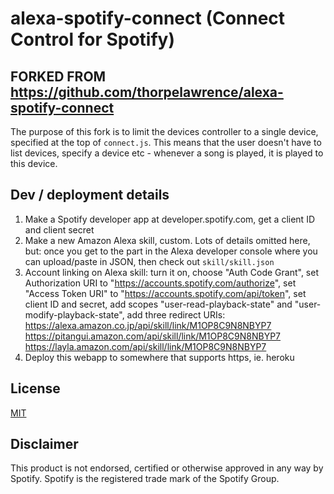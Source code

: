 # alexa-spotify-connect (Connect Control for Spotify)

## FORKED FROM https://github.com/thorpelawrence/alexa-spotify-connect 
The purpose of this fork is to limit the devices controller to a single device, specified at the top of `connect.js`.
This means that the user doesn't have to list devices, specify a device etc - whenever a song is played, it is played to this device.

## Dev / deployment details
1. Make a Spotify developer app at developer.spotify.com, get a client ID and client secret
2. Make a new Amazon Alexa skill, custom. Lots of details omitted here, but: once you get to the part in the Alexa developer console where you can upload/paste in JSON, then check out `skill/skill.json`
3. Account linking on Alexa skill: turn it on, choose "Auth Code Grant", set Authorization URI to "https://accounts.spotify.com/authorize", set "Access Token URI" to "https://accounts.spotify.com/api/token", set client ID and secret, add scopes "user-read-playback-state" and "user-modify-playback-state", add three redirect URIs:
https://alexa.amazon.co.jp/api/skill/link/M1OP8C9N8NBYP7
https://pitangui.amazon.com/api/skill/link/M1OP8C9N8NBYP7
https://layla.amazon.com/api/skill/link/M1OP8C9N8NBYP7
4. Deploy this webapp to somewhere that supports https, ie. heroku

## License
[MIT](LICENSE)

## Disclaimer
This product is not endorsed, certified or otherwise approved in any way by Spotify. Spotify is the registered trade mark of the Spotify Group.
